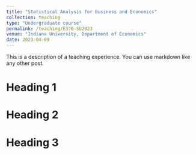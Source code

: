 ```yaml
---
title: "Statistical Analysis for Business and Economics"
collection: teaching
type: "Undergraduate course"
permalink: /teaching/E370-SU2023
venue: "Indiana University, Department of Economics"
date: 2023-04-09
---
```


This is a description of a teaching experience. You can use markdown like any other post.

Heading 1
======

Heading 2
======

Heading 3
======